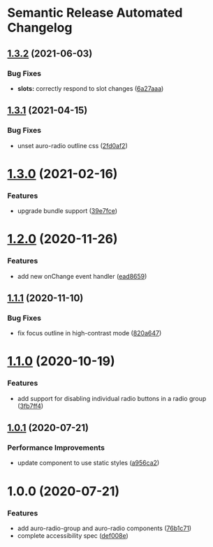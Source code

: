 # Semantic Release Automated Changelog

## [1.3.2](https://github.com/AlaskaAirlines/auro-radio/compare/v1.3.1...v1.3.2) (2021-06-03)


### Bug Fixes

* **slots:** correctly respond to slot changes ([6a27aaa](https://github.com/AlaskaAirlines/auro-radio/commit/6a27aaa0eb07b2b5f1f371161b62dd076356206a))

## [1.3.1](https://github.com/AlaskaAirlines/auro-radio/compare/v1.3.0...v1.3.1) (2021-04-15)


### Bug Fixes

* unset auro-radio outline css ([2fd0af2](https://github.com/AlaskaAirlines/auro-radio/commit/2fd0af29f16a504d9835c00ce0f378511ace981c))

# [1.3.0](https://github.com/AlaskaAirlines/auro-radio/compare/v1.2.0...v1.3.0) (2021-02-16)


### Features

* upgrade bundle support ([39e7fce](https://github.com/AlaskaAirlines/auro-radio/commit/39e7fcedd678ed24157145a823350f8b90038902))

# [1.2.0](https://github.com/AlaskaAirlines/auro-radio/compare/v1.1.1...v1.2.0) (2020-11-26)


### Features

* add new onChange event handler ([ead8659](https://github.com/AlaskaAirlines/auro-radio/commit/ead8659bba617f95af43763837cbf812e5c3e82a))

## [1.1.1](https://github.com/AlaskaAirlines/auro-radio/compare/v1.1.0...v1.1.1) (2020-11-10)


### Bug Fixes

* fix focus outline in high-contrast mode ([820a647](https://github.com/AlaskaAirlines/auro-radio/commit/820a647433bbac9591e2116bde931e9f222d1c31))

# [1.1.0](https://github.com/AlaskaAirlines/auro-radio/compare/v1.0.1...v1.1.0) (2020-10-19)


### Features

* add support for disabling individual radio buttons in a radio group ([3fb7ff4](https://github.com/AlaskaAirlines/auro-radio/commit/3fb7ff47808b0a589c15db23b6258d5c79e2888a))

## [1.0.1](https://github.com/AlaskaAirlines/auro-radio/compare/v1.0.0...v1.0.1) (2020-07-21)


### Performance Improvements

* update component to use static styles ([a956ca2](https://github.com/AlaskaAirlines/auro-radio/commit/a956ca2fbc906ab76fcad9c7005cce6b259e6be9))

# 1.0.0 (2020-07-21)


### Features

* add auro-radio-group and auro-radio components ([76b1c71](https://github.com/AlaskaAirlines/auro-radio/commit/76b1c714857aa022c171a40c64afc94505b6a4f8))
* complete accessibility spec ([def008e](https://github.com/AlaskaAirlines/auro-radio/commit/def008e74ad0013709b8b2a9738af040d9839570))
